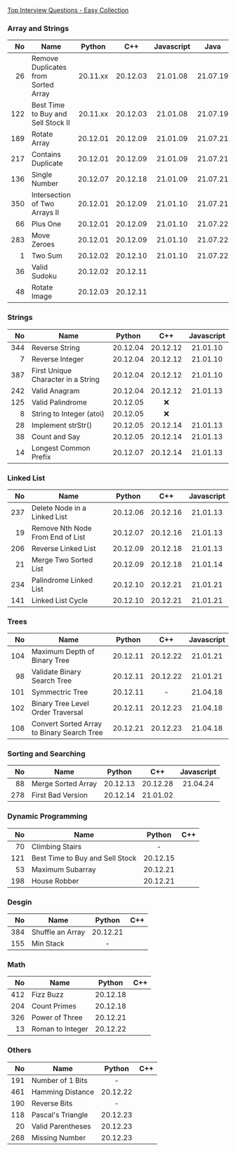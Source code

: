 [Top Interview Questions - Easy Collection](https://leetcode.com/explore/interview/card/top-interview-questions-easy/)

### Array and Strings

|  No | Name                                |  Python  |   C++    | Javascript |   Java   |
|----:|-------------------------------------|:--------:|:--------:|:----------:|:--------:|
|  26 | Remove Duplicates from Sorted Array | 20.11.xx | 20.12.03 |  21.01.08  | 21.07.19 |
| 122 | Best Time to Buy and Sell Stock II  | 20.11.xx | 20.12.03 |  21.01.08  | 21.07.19 |
| 189 | Rotate Array                        | 20.12.01 | 20.12.09 |  21.01.09  | 21.07.21 |
| 217 | Contains Duplicate                  | 20.12.01 | 20.12.09 |  21.01.09  | 21.07.21 |
| 136 | Single Number                       | 20.12.07 | 20.12.18 |  21.01.09  | 21.07.21 |
| 350 | Intersection of Two Arrays II       | 20.12.01 | 20.12.09 |  21.01.10  | 21.07.21 |
|  66 | Plus One                            | 20.12.01 | 20.12.09 |  21.01.10  | 21.07.22 |
| 283 | Move Zeroes                         | 20.12.01 | 20.12.09 |  21.01.10  | 21.07.22 |
|   1 | Two Sum                             | 20.12.02 | 20.12.10 |  21.01.10  | 21.07.22 |
|  36 | Valid Sudoku                        | 20.12.02 | 20.12.11 |            |          |
|  48 | Rotate Image                        | 20.12.03 | 20.12.11 |            |          |

### Strings

|  No | Name                               |  Python  |   C++    | Javascript |
|----:|------------------------------------|:--------:|:--------:|:----------:|
| 344 | Reverse String                     | 20.12.04 | 20.12.12 |  21.01.10  |
|   7 | Reverse Integer                    | 20.12.04 | 20.12.12 |  21.01.10  |
| 387 | First Unique Character in a String | 20.12.04 | 20.12.12 |  21.01.10  |
| 242 | Valid Anagram                      | 20.12.04 | 20.12.12 |  21.01.13  |
| 125 | Valid Palindrome                   | 20.12.05 |   :x:    |            |
|   8 | String to Integer (atoi)           | 20.12.05 |   :x:    |            |
|  28 | Implement strStr()                 | 20.12.05 | 20.12.14 |  21.01.13  |
|  38 | Count and Say                      | 20.12.05 | 20.12.14 |  21.01.13  |
|  14 | Longest Common Prefix              | 20.12.07 | 20.12.14 |  21.01.13  |

### Linked List

|  No | Name                             |  Python  |   C++    | Javascript |
|----:|----------------------------------|:--------:|:--------:|:----------:|
| 237 | Delete Node in a Linked List     | 20.12.06 | 20.12.16 |  21.01.13  |
|  19 | Remove Nth Node From End of List | 20.12.07 | 20.12.16 |  21.01.13  |
| 206 | Reverse Linked List              | 20.12.09 | 20.12.18 |  21.01.13  |
|  21 | Merge Two Sorted List            | 20.12.09 | 20.12.18 |  21.01.14  |
| 234 | Palindrome Linked List           | 20.12.10 | 20.12.21 |  21.01.21  |
| 141 | Linked List Cycle                | 20.12.10 | 20.12.21 |  21.01.21  |

### Trees

|  No | Name                                       |  Python  |   C++    | Javascript |
|----:|--------------------------------------------|:--------:|:--------:|:----------:|
| 104 | Maximum Depth of Binary Tree               | 20.12.11 | 20.12.22 |  21.01.21  |
|  98 | Validate Binary Search Tree                | 20.12.11 | 20.12.22 |  21.01.21  |
| 101 | Symmectric Tree                            | 20.12.11 |    -     |  21.04.18  |
| 102 | Binary Tree Level Order Traversal          | 20.12.11 | 20.12.23 |  21.04.18  |
| 108 | Convert Sorted Array to Binary Search Tree | 20.12.21 | 20.12.23 |  21.04.18  |

### Sorting and Searching

|  No | Name               |  Python  |   C++    | Javascript |
|----:|--------------------|:--------:|:--------:|:----------:|
|  88 | Merge Sorted Array | 20.12.13 | 20.12.28 |  21.04.24  |
| 278 | First Bad Version  | 20.12.14 | 21.01.02 |            |

### Dynamic Programming

|  No | Name                            |  Python  | C++ |
|----:|---------------------------------|:--------:|:---:|
|  70 | Climbing Stairs                 |    -     |     |
| 121 | Best Time to Buy and Sell Stock | 20.12.15 |     |
|  53 | Maximum Subarray                | 20.12.21 |     |
| 198 | House Robber                    | 20.12.21 |     |

### Desgin

|  No | Name             |  Python  | C++ |
|----:|------------------|:--------:|:---:|
| 384 | Shuffle an Array | 20.12.21 |     |
| 155 | Min Stack        |    -     |     |

### Math

|  No | Name             |  Python  | C++ |
|----:|------------------|:--------:|:---:|
| 412 | Fizz Buzz        | 20.12.18 |     |
| 204 | Count Primes     | 20.12.18 |     |
| 326 | Power of Three   | 20.12.21 |     |
|  13 | Roman to Integer | 20.12.22 |     |

### Others

|  No | Name              |  Python  | C++ |
|----:|-------------------|:--------:|:---:|
| 191 | Number of 1 Bits  |    -     |     |
| 461 | Hamming Distance  | 20.12.22 |     |
| 190 | Reverse Bits      |    -     |     |
| 118 | Pascal's Triangle | 20.12.23 |     |
|  20 | Valid Parentheses | 20.12.23 |     |
| 268 | Missing Number    | 20.12.23 |     |
